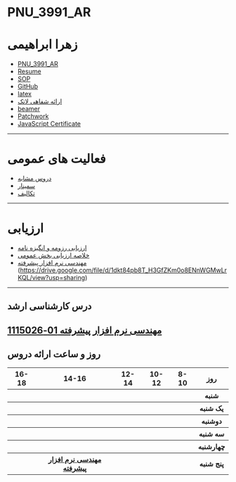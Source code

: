 # PNU_3991_AR
# زهرا ابراهیمی
- [PNU_3991_AR](https://github.com/ebrahimiz/pnu_3391_AR)
- [Resume](https://github.com/ebrahimiz/ebrahimiz.github.io.git) 
- [SOP](https://github.com/ebrahimiz/SOP.git)
- [GitHub](https://github.com//ebrahimiz)
- [latex](https://github.com//ebrahimiz/latex)
- [ارائه شفاهی لاتک](https://drive.google.com/file/d/15W3k7LBS1USDJd4QMhz-k6wlJP9g-PTl/view?usp=sharing)
- [beamer](https://github.com//ebrahimiz/PNU_3391_AR/tree/main/beamer)
- [Patchwork](https://github.com/ebrahimiz/patchwork.git)
- [JavaScript Certificate](https://github.com/ebrahimiz/javascript-Certificate)

-----------------
# فعالیت های عمومی
- [دروس مشابه](https://www.sku.ac.ir/Department/computer-engineering/Department-CourseCatalogDetail/62)
- [سمینار](https://github.com/AliRazavi-edu/PNU_3991/blob/master/_MSc/Seminar/README.md#TOC)
- [تکالیف](https://www.sku.ac.ir/Department/computer-engineering/Department-CourseCatalogDetail/62)
-----------------
# ارزیابی
- [ارزیابی رزومه و انگیزه نامه](https://drive.google.com/file/d/1NGxgjNNv_3DenHVwhpd2BWbmg-RrrZr5/view?usp=sharing)
- [خلاصه ارزیابی بخش عمومی](https://github.com/ebrahimiz/pnu_3391_AR/blob/main/Generall/ZE_GeneralSection_CheckList_AR_3991.pdf)
- [مهندسی نرم افزار پیشرفته](https://github.com/ebrahimiz/PNU_3391_AR/blob/main/General/ZE_ResearchAndPresentationMethods_CheckList_AR_3991.pdf)
(https://drive.google.com/file/d/1dkt84pb8T_H3GfZKm0o8ENnWGMwLrKQL/view?usp=sharing)
-----------------
## درس کارشناسی ارشد
[مهندسی نرم افزار پیشرفته 01-1115026](https://githubhttps://github.com/AliRazavi-edu/PNU_3991/tree/master/_MSc/AdvancedSoftwareEngineering/)
<br>
--------------
##  روز و ساعت ارائه دروس
<table style="width:100%">
  <tr>
    <th >16-18</th>
    <th >14-16</th>
    <th >12-14</th>
    <th>10-12</th>
    <th>8-10</th>
    <th>روز</th>
  </tr>
  <tr>
    <th ></th>
    <th ></th>
    <th ></th>
    <th></th>
    <th></th>
    <th>شنبه</th>
  </tr>
   <tr>
    <th ></th>
    <th ></th>
    <th></th>
    <th></th>
    <th ></th>
    <th>یک شنبه</th>
  </tr>
   <tr>
     <th ></th>
     <th ></th>
     <th></th>
     <th></th>
     <th ></th> 
    <th>دوشنبه</th>
  </tr>
   <tr>
    <th ></th>
    <th ></th>
    <th></th>
    <th></th>
    <th></th>
    <th>سه شنبه</th>
  </tr>
   <tr>
    <th ></th>
    <th ></th>
    <th></th>
    <th></th>
     <th ></th>
    <th>چهارشنبه</th>
  </tr>
   <tr>
    <th ></th>
     <th ><a  href="https://github.com/AliRazavi-edu/PNU_3991/tree/master/_MSc/SoftwareArchitecture">مهندسی نرم افزار پیشرفته</a></th>
     <th ></th>
    <th></th>
     <th></th>
    <th>پنج شنبه</th>
  </tr>
</table>
